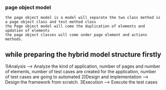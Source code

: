 
### page object model
    the page object model is a model will separate the two class method is a page object class and test method class
    the Page object model will come the duplication of elements and updation of elements
    the page object classes will come under page element and actions methods. 

## while preparing the hybrid model structure firstly

1)Analysis --> Analyze the kind of application, number of pages and number of elements, number of test cases are created for the application, number of test cases are going to automated 
2)Design and implementation --> Design the framework from scratch.
3Execution --> Execute the test cases